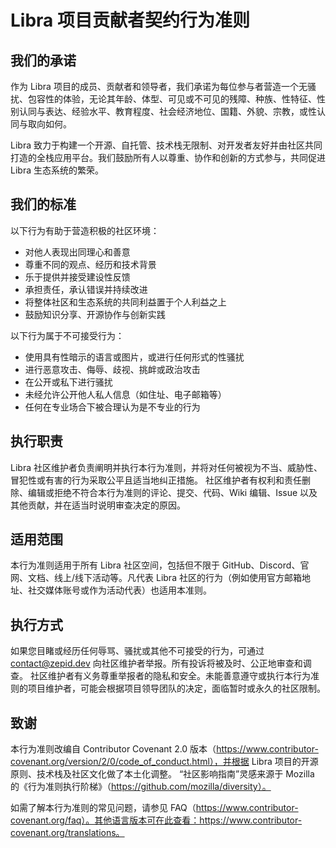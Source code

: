 # Libra 项目贡献者契约行为准则

## 我们的承诺

作为 Libra 项目的成员、贡献者和领导者，我们承诺为每位参与者营造一个无骚扰、包容性的体验，无论其年龄、体型、可见或不可见的残障、种族、性特征、性别认同与表达、经验水平、教育程度、社会经济地位、国籍、外貌、宗教，或性认同与取向如何。

Libra 致力于构建一个开源、自托管、技术栈无限制、对开发者友好并由社区共同打造的全栈应用平台。我们鼓励所有人以尊重、协作和创新的方式参与，共同促进 Libra 生态系统的繁荣。

## 我们的标准

以下行为有助于营造积极的社区环境：

* 对他人表现出同理心和善意
* 尊重不同的观点、经历和技术背景
* 乐于提供并接受建设性反馈
* 承担责任，承认错误并持续改进
* 将整体社区和生态系统的共同利益置于个人利益之上
* 鼓励知识分享、开源协作与创新实践

以下行为属于不可接受行为：

* 使用具有性暗示的语言或图片，或进行任何形式的性骚扰
* 进行恶意攻击、侮辱、歧视、挑衅或政治攻击
* 在公开或私下进行骚扰
* 未经允许公开他人私人信息（如住址、电子邮箱等）
* 任何在专业场合下被合理认为是不专业的行为

## 执行职责

Libra 社区维护者负责阐明并执行本行为准则，并将对任何被视为不当、威胁性、冒犯性或有害的行为采取公平且适当地纠正措施。
社区维护者有权利和责任删除、编辑或拒绝不符合本行为准则的评论、提交、代码、Wiki 编辑、Issue 以及其他贡献，并在适当时说明审查决定的原因。

## 适用范围

本行为准则适用于所有 Libra 社区空间，包括但不限于 GitHub、Discord、官网、文档、线上/线下活动等。凡代表 Libra 社区的行为（例如使用官方邮箱地址、社交媒体账号或作为活动代表）也适用本准则。

## 执行方式

如果您目睹或经历任何辱骂、骚扰或其他不可接受的行为，可通过 contact@zepid.dev 向社区维护者举报。所有投诉将被及时、公正地审查和调查。
社区维护者有义务尊重举报者的隐私和安全。未能善意遵守或执行本行为准则的项目维护者，可能会根据项目领导团队的决定，面临暂时或永久的社区限制。

## 致谢

本行为准则改编自 Contributor Covenant 2.0 版本（https://www.contributor-covenant.org/version/2/0/code_of_conduct.html），并根据 Libra 项目的开源原则、技术栈及社区文化做了本土化调整。
“社区影响指南”灵感来源于 Mozilla 的《行为准则执行阶梯》（https://github.com/mozilla/diversity）。

如需了解本行为准则的常见问题，请参见 FAQ（https://www.contributor-covenant.org/faq）。其他语言版本可在此查看：https://www.contributor-covenant.org/translations。